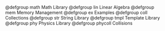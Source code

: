 @defgroup math Math Library
@defgroup lin Linear Algebra
@defgroup mem Memory Management
@defgroup ex Examples
@defgroup coll Collections
@defgroup str String Library
@defgroup tmpl Template Library
@defgroup phy Physics Library
@defgroup phycoll Collisions
